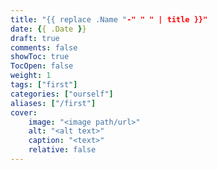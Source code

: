 ```yaml
---
title: "{{ replace .Name "-" " " | title }}"
date: {{ .Date }}
draft: true
comments: false
showToc: true
TocOpen: false
weight: 1
tags: ["first"]
categories: ["ourself"]
aliases: ["/first"]
cover:
    image: "<image path/url>"
    alt: "<alt text>"
    caption: "<text>"
    relative: false
---
```


